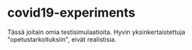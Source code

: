 # covid19-experiments

Tässä joitain omia testisimulaatioita.
Hyvin yksinkertaistettuja "opetustarkoituksiin", eivät realistisia.
